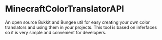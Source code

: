 # MinecraftColorTranslatorAPI
An open source Bukkit and Bungee util for easy creating your own color translators and using them in your projects. This tool is based on inferfaces so it is very simple and convenient for developers.
